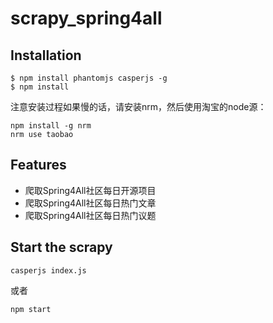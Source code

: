 # scrapy_spring4all

## Installation

```
$ npm install phantomjs casperjs -g
$ npm install 
```

注意安装过程如果慢的话，请安装nrm，然后使用淘宝的node源：

```
npm install -g nrm 
nrm use taobao
```


## Features

* 爬取Spring4All社区每日开源项目
* 爬取Spring4All社区每日热门文章
* 爬取Spring4All社区每日热门议题

## Start the scrapy

```
casperjs index.js
```
或者
```
npm start
```
